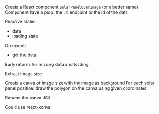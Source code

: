 Create a React component `SolarPanelOverImage` (or a better name)
Component have a prop: the url endpoint or the id of the data

Reactive states:
  - data
  - loading state

On mount:
  - get the data.

Early returns for missing data and loading

Extract image size

Create a canva of image size with the image as background
For each solar panel position:
    draw the polygon on the canva using given coordinates

Returns the canva JSX

Could use react-konva